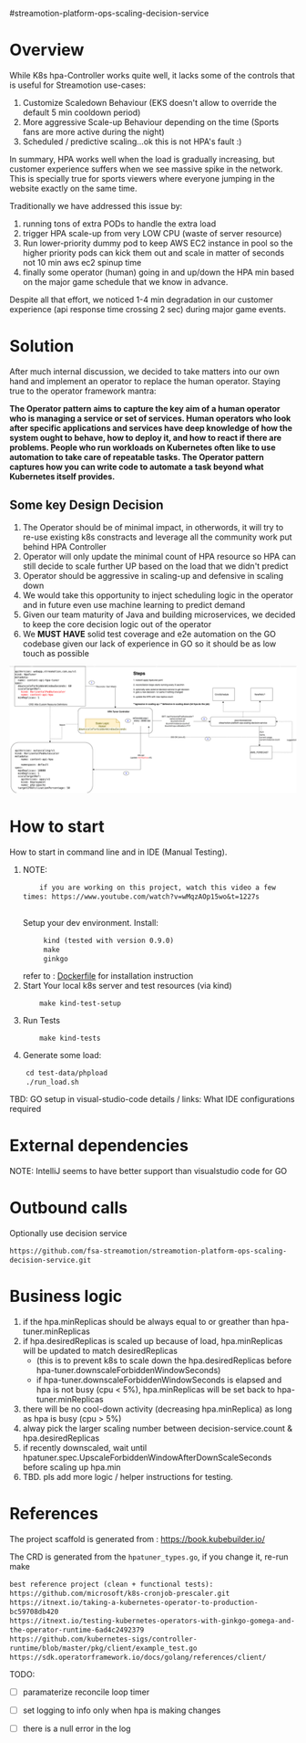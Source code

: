 #streamotion-platform-ops-scaling-decision-service

# Overview

While K8s hpa-Controller works quite well, it lacks some of the controls that is useful for Streamotion use-cases:
1. Customize Scaledown Behaviour (EKS doesn't allow to override the default 5 min cooldown period)
1. More aggressive Scale-up Behaviour depending on the time (Sports fans are more active during the night)
1. Scheduled / predictive scaling...ok this is not HPA's fault :)

In summary, HPA works well when the load is gradually increasing, but customer experience suffers when we see massive spike in the network. This is specially true for sports viewers where everyone jumping in the website exactly on the same time. 

Traditionally we have addressed this issue by:
1. running tons of extra PODs to handle the extra load
1. trigger HPA scale-up from very LOW CPU (waste of server resource)
1. Run lower-priority dummy pod to keep AWS EC2 instance in pool so the higher priority pods can kick them out and scale in matter of seconds not 10 min aws ec2 spinup time
1. finally some operator (human) going in and up/down the HPA min based on the major game schedule that we know in advance.
     
Despite all that effort, we noticed 1-4 min degradation in our customer experience (api response time crossing 2 sec) during major game events. 


# Solution
After much internal discussion, we decided to take matters into our own hand and implement an operator to replace the human operator. 
Staying true to the operator framework mantra: 

**The Operator pattern aims to capture the key aim of a human operator who is managing a service or set of services. Human operators who look after specific applications and services have deep knowledge of how the system ought to behave, how to deploy it, and how to react if there are problems.
People who run workloads on Kubernetes often like to use automation to take care of repeatable tasks. The Operator pattern captures how you can write code to automate a task beyond what Kubernetes itself provides.**

## Some key Design Decision
1. The Operator should be of minimal impact, in otherwords, it will try to re-use existing k8s constracts and leverage all the community work put behind HPA Controller
1. Operator will only update the minimal count of HPA resource so HPA can still decide to scale further UP based on the load that we didn't predict 
1. Operator should be aggressive in scaling-up and defensive in scaling down 
1. We would take this opportunity to inject scheduling logic in the operator and in future even use machine learning to predict demand 
1. Given our team maturity of Java and building microservices, we decided to keep the core decision logic out of the operator  
1. We **MUST HAVE** solid test coverage and e2e automation on the GO codebase given our lack of experience in GO so it should be as low touch as possible

![HPA Tuner HighLevel Design](./doc/hpa-tuner.png) 


# How to start
How to start in command line and in IDE (Manual Testing).

1.
    NOTE: 
    ```
        if you are working on this project, watch this video a few times: https://www.youtube.com/watch?v=wMqzAOp15wo&t=1227s
        
    ``` 
   Setup your dev environment. Install:     
   ```
        kind (tested with version 0.9.0)
        make 
        ginkgo
    ```
    refer to : [Dockerfile](doc/docker-builders/Dockerfile-dind-kubernetes-container) for installation instruction
1. Start Your local k8s server and test resources (via kind)
    ```
        make kind-test-setup
    ```
1. Run Tests
    ```
        make kind-tests
    ```
1. Generate some load:
```
    cd test-data/phpload
    ./run_load.sh 
```

TBD: GO setup in visual-studio-code details / links: What IDE configurations required 

# External dependencies

NOTE: IntelliJ seems to have better support than visualstudio code for GO

# Outbound calls
Optionally use decision service
```
https://github.com/fsa-streamotion/streamotion-platform-ops-scaling-decision-service.git
```

# Business logic
1. if the hpa.minReplicas should be always equal to or greather than hpa-tuner.minReplicas
2. if hpa.desiredReplicas is scaled up because of load, hpa.minReplicas will be updated to match desiredReplicas 
    * (this is to prevent k8s to scale down the hpa.desiredReplicas before hpa-tuner.downscaleForbiddenWindowSeconds)
    * if hpa-tuner.downscaleForbiddenWindowSeconds is elapsed and hpa is not busy (cpu < 5%), hpa.minReplicas will be set back to hpa-tuner.minReplicas 
3. there will be no cool-down activity (decreasing hpa.minReplica) as long as hpa is busy (cpu > 5%)
4. alway pick the larger scaling number between decision-service.count & hpa.desiredReplicas
5. if recently downscaled, wait until hpatuner.spec.UpscaleForbiddenWindowAfterDownScaleSeconds before scaling up hpa.min 
6. TBD. pls add more logic / helper instructions for testing.
   

# References
The project scaffold is generated from : https://book.kubebuilder.io/ 

The CRD is generated from the `hpatuner_types.go`, if you change it, re-run make 

    best reference project (clean + functional tests): https://github.com/microsoft/k8s-cronjob-prescaler.git
    https://itnext.io/taking-a-kubernetes-operator-to-production-bc59708db420
    https://itnext.io/testing-kubernetes-operators-with-ginkgo-gomega-and-the-operator-runtime-6ad4c2492379
    https://github.com/kubernetes-sigs/controller-runtime/blob/master/pkg/client/example_test.go
    https://sdk.operatorframework.io/docs/golang/references/client/

TODO:
- [ ] paramaterize reconcile loop timer 
- [ ] set logging to info only when hpa is making changes
- [ ] there is a null error in the log
     
